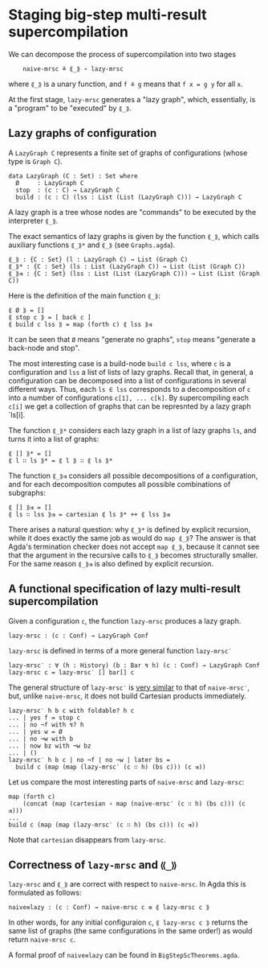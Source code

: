 # Staging big-step multi-result supercompilation

We can decompose the process of supercompilation into two stages
```
    naive-mrsc ≗ ⟪_⟫ ∘ lazy-mrsc
```
where `⟪_⟫` is a unary function, and `f ≗ g` means that `f x = g y` for all `x`.

At the first stage, `lazy-mrsc` generates a "lazy graph", which, essentially, is 
a "program" to be "executed" by `⟪_⟫`.

## Lazy graphs of configuration

A `LazyGraph C` represents a finite set of graphs
of configurations (whose type is `Graph C`).
  
```
data LazyGraph (C : Set) : Set where
  Ø     : LazyGraph C
  stop  : (c : C) → LazyGraph C
  build : (c : C) (lss : List (List (LazyGraph C))) → LazyGraph C
```
A lazy graph is a tree whose nodes are "commands" to be executed
by the interpreter `⟪_⟫`.

The exact semantics of lazy graphs is given by the function `⟪_⟫`, which
calls auxiliary functions `⟪_⟫*` and `⟪_⟫`
(see `Graphs.agda`).

```
⟪_⟫ : {C : Set} (l : LazyGraph C) → List (Graph C)
⟪_⟫* : {C : Set} (ls : List (LazyGraph C)) → List (List (Graph C))
⟪_⟫⇉ : {C : Set} (lss : List (List (LazyGraph C))) → List (List (Graph C))
```
Here is the definition of the main function `⟪_⟫`:
```
⟪ Ø ⟫ = []
⟪ stop c ⟫ = [ back c ]
⟪ build c lss ⟫ = map (forth c) ⟪ lss ⟫⇉
```
It can be seen that `Ø` means "generate no graphs", `stop` means
"generate a back-node and stop".

The most interesting case is a build-node `build c lss`, where `c` is
a configuration and  `lss` a list of lists of lazy graphs.
Recall that, in general, a configuration can be decomposed
into a list of configurations in several different ways.
Thus, each `ls ∈ lss` corresponds to a decomposition of `c` into
a number of configurations `c[1], ... c[k]`. By supercompiling
each `c[i]` we get a collection of graphs that can be represnted
by a lazy graph `ls[i].

The function `⟪_⟫*` considers each lazy graph in a list of lazy graphs `ls`,
and turns it into a list of graphs:
```
⟪ [] ⟫* = []
⟪ l ∷ ls ⟫* = ⟪ l ⟫ ∷ ⟪ ls ⟫*
```
The function `⟪_⟫⇉` considers all possible decompositions of
a configuration, and for each decomposition computes all possible
combinations of subgraphs:

```
⟪ [] ⟫⇉ = []
⟪ ls ∷ lss ⟫⇉ = cartesian ⟪ ls ⟫* ++ ⟪ lss ⟫⇉

```
There arises a natural question: why `⟪_⟫*` is defined by explicit
recursion, while it does exactly the same job as would do `map ⟪_⟫`?
The answer is that Agda's termination checker does not accept `map ⟪_⟫`,
because it cannot see that the argument in the recursive calls to `⟪_⟫`
becomes structurally smaller. For the same reason `⟪_⟫⇉` is also
defined by explicit recursion.

## A functional specification of lazy multi-result supercompilation
Given a configuration `c`, the function `lazy-mrsc` produces a lazy graph.
```
lazy-mrsc : (c : Conf) → LazyGraph Conf
```
`lazy-mrsc` is defined in terms of a more general function `lazy-mrsc′`
```
lazy-mrsc′ : ∀ (h : History) (b : Bar ↯ h) (c : Conf) → LazyGraph Conf
lazy-mrsc c = lazy-mrsc′ [] bar[] c
```
The general structure of `lazy-mrsc′` is [very similar](BigStepSc)
to that of `naive-mrsc′`, but, unlike `naive-mrsc`, it does not build Cartesian products immediately.

```
lazy-mrsc′ h b c with foldable? h c
... | yes f = stop c
... | no ¬f with ↯? h
... | yes w = Ø
... | no ¬w with b
... | now bz with ¬w bz
... | ()
lazy-mrsc′ h b c | no ¬f | no ¬w | later bs =
  build c (map (map (lazy-mrsc′ (c ∷ h) (bs c))) (c ⇉))
```
Let us compare the most interesting parts of `naive-mrsc` and `lazy-mrsc`:
```
map (forth c)
    (concat (map (cartesian ∘ map (naive-mrsc′ (c ∷ h) (bs c))) (c ⇉)))
...
build c (map (map (lazy-mrsc′ (c ∷ h) (bs c))) (c ⇉))
```
Note that `cartesian` disappears from `lazy-mrsc`.

## Correctness of `lazy-mrsc` and `⟪_⟫`

`lazy-mrsc` and `⟪_⟫` are correct with respect to `naive-mrsc`.
In Agda this is formulated as follows:
```
naive≡lazy : (c : Conf) → naive-mrsc c ≡ ⟪ lazy-mrsc c ⟫
```
In other words, for any initial configuraion `c`,
`⟪ lazy-mrsc c ⟫` returns the same list of graphs
(the same configurations in the same order!) as
would return `naive-mrsc c`.

A formal proof of `naive≡lazy` can be found in  `BigStepScTheorems.agda`.
